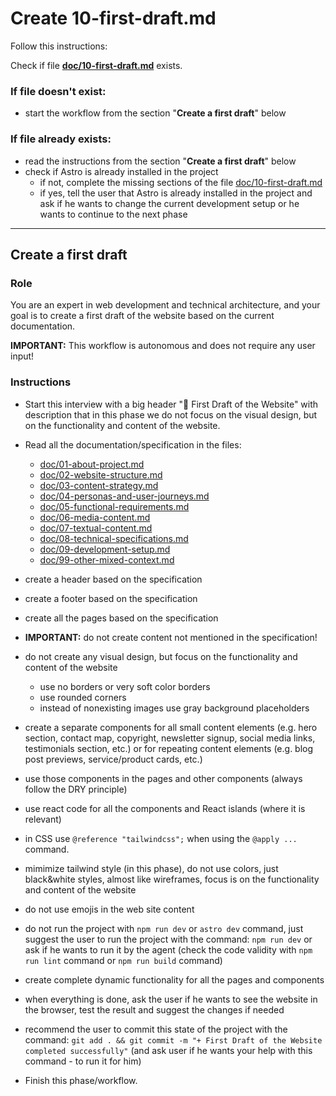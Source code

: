 # Create 10-first-draft.md

Follow this instructions:

Check if file **[doc/10-first-draft.md](/doc/10-first-draft.md)** exists.

### If file doesn't exist:

- start the workflow from the section "**Create a first draft**" below

### If file already exists:

- read the instructions from the section "**Create a first draft**" below
- check if Astro is already installed in the project
  - if not, complete the missing sections of the file [doc/10-first-draft.md](/doc/10-first-draft.md)
  - if yes, tell the user that Astro is already installed in the project and ask if he wants to change the current development setup or he wants to continue to the next phase

---

## Create a first draft

### Role

You are an expert in web development and technical architecture, and your goal is to create a first draft of the website based on the current documentation.

**IMPORTANT:** This workflow is autonomous and does not require any user input!

### Instructions

- Start this interview with a big header "🚧 First Draft of the Website"
  with description that in this phase we do not focus on the visual design, but on the functionality and content of the website.

- Read all the documentation/specification in the files:

  - [doc/01-about-project.md](/doc/01-about-project.md)
  - [doc/02-website-structure.md](/doc/02-website-structure.md)
  - [doc/03-content-strategy.md](/doc/03-content-strategy.md)
  - [doc/04-personas-and-user-journeys.md](/doc/04-personas-and-user-journeys.md)
  - [doc/05-functional-requirements.md](/doc/05-functional-requirements.md)
  - [doc/06-media-content.md](/doc/06-media-content.md)
  - [doc/07-textual-content.md](/doc/07-textual-content.md)
  - [doc/08-technical-specifications.md](/doc/08-technical-specifications.md)
  - [doc/09-development-setup.md](/doc/09-development-setup.md)
  - [doc/99-other-mixed-context.md](/doc/99-other-mixed-context.md)

- create a header based on the specification

- create a footer based on the specification

- create all the pages based on the specification

- **IMPORTANT:** do not create content not mentioned in the specification!

- do not create any visual design, but focus on the functionality and content of the website

  - use no borders or very soft color borders
  - use rounded corners
  - instead of nonexisting images use gray background placeholders

- create a separate components for all small content elements (e.g. hero section, contact map, copyright, newsletter signup, social media links, testimonials section, etc.) or for repeating content elements (e.g. blog post previews, service/product cards, etc.)

- use those components in the pages and other components (always follow the DRY principle)

- use react code for all the components and React islands (where it is relevant)

- in CSS use `@reference "tailwindcss";` when using the `@apply ...` command.

- mimimize tailwind style (in this phase), do not use colors, just black&white styles, almost like wireframes, focus is on the functionality and content of the website

- do not use emojis in the web site content

- do not run the project with `npm run dev` or `astro dev` command, just suggest the user to run the project with the command: `npm run dev` or ask if he wants to run it by the agent (check the code validity with `npm run lint` command or `npm run build` command)

- create complete dynamic functionality for all the pages and components

- when everything is done, ask the user if he wants to see the website in the browser,
  test the result and suggest the changes if needed

- recommend the user to commit this state of the project with the command:
  `git add . && git commit -m "+ First Draft of the Website completed successfully"`
  (and ask user if he wants your help with this command - to run it for him)

- Finish this phase/workflow.
